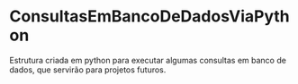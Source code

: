 # ConsultasEmBancoDeDadosViaPython
Estrutura criada em python para executar algumas consultas em banco de dados, que servirão para projetos futuros.
